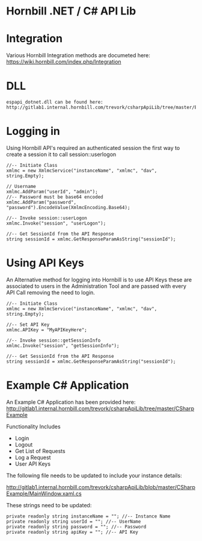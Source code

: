 
 Hornbill .NET / C# API Lib
========

Integration
===
Various Hornbill Integration methods are documeted here: https://wiki.hornbill.com/index.php/Integration

DLL
===

```
espapi_dotnet.dll can be found here: http://gitlab1.internal.hornbill.com/trevork/csharpApiLib/tree/master/EspApiLib
```


Logging in
===

Using Hornbill API's required an authenticated session the first way to create a session it to call session::userlogon
```
//-- Initiate Class
xmlmc = new XmlmcService("instanceName", "xmlmc", "dav", string.Empty);

// Username
xmlmc.AddParam("userId", "admin");
//-- Password must be base64 encoded
xmlmc.AddParam("password", "password").EncodeValue(XmlmcEncoding.Base64);

//-- Invoke session::userLogon
xmlmc.Invoke("session", "userLogon");

//-- Get SessionId from the API Response
string sessionId = xmlmc.GetResponseParamAsString("sessionId");
```

Using API Keys
===

An Alternative method for logging into Hornbill is to use API Keys these are associated to users in the Administration Tool and are passed with every API Call removing the need to login.
```
//-- Initiate Class
xmlmc = new XmlmcService("instanceName", "xmlmc", "dav", string.Empty);

//-- Set API Key
xmlmc.APIKey = "MyAPIKeyHere";

//-- Invoke session::getSessionInfo
xmlmc.Invoke("session", "getSessionInfo");

//-- Get SessionId from the API Response
string sessionId = xmlmc.GetResponseParamAsString("sessionId");
```

Example C# Application
===

An Example C# Application has been provided here:
http://gitlab1.internal.hornbill.com/trevork/csharpApiLib/tree/master/CSharpExample

Functionality Includes
* Login
* Logout
* Get List of Requests
* Log a Request
* User API Keys

The following file needs to be updated to include your instance details:

http://gitlab1.internal.hornbill.com/trevork/csharpApiLib/blob/master/CSharpExample/MainWindow.xaml.cs


These strings need to be updated:
```
private readonly string instanceName = ""; //-- Instance Name
private readonly string userId = ""; //-- UserName
private readonly string password = ""; //-- Password
private readonly string apiKey = ""; //-- API Key
```
